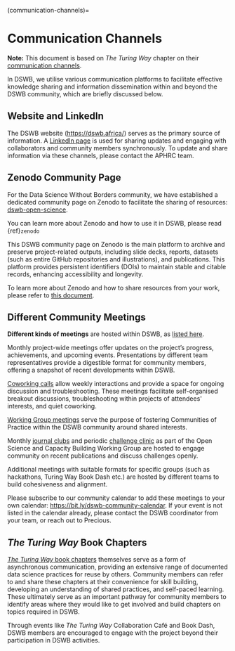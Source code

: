 
(communication-channels)=
# Communication Channels

**Note:** This document is based on *The Turing Way* chapter on their [communication channels](https://book.the-turing-way.org/community-handbook/communication-channels).

In DSWB, we utilise various communication platforms to facilitate effective knowledge sharing and information dissemination within and beyond the DSWB community, which are briefly discussed below.

## Website and LinkedIn

The DSWB website (https://dswb.africa/) serves as the primary source of information.
A [LinkedIn page](https://www.linkedin.com/showcase/data-science-without-borders/) is used for sharing updates and engaging with collaborators and community members synchronously.
To update and share information via these channels, please contact the APHRC team.

## Zenodo Community Page

For the Data Science Without Borders community, we have established a dedicated community page on Zenodo to facilitate the sharing of resources: [dswb-open-science](https://zenodo.org/communities/dswb-open-science).

You can learn more about Zenodo and how to use it in DSWB, please read {ref}`zenodo`

This DSWB community page on Zenodo is the main platform to archive and preserve project-related outputs, including slide decks, reports, datasets (such as entire GitHub repositories and illustrations), and publications. This platform provides persistent identifiers (DOIs) to maintain stable and citable records, enhancing accessibility and longevity.

To learn more about Zenodo and how to share resources from your work, please refer to [this document](https://github.com/aphrc-dswb/dswb-open-science-capacity-wg/blob/main/ways-of-working/sharing-resources-on-zenodo.md).

## Different Community Meetings

**Different kinds of meetings** are hosted within DSWB, as [listed here](https://www.google.com/search?q=./dswb-meetings.md).

Monthly project-wide meetings offer updates on the project’s progress, achievements, and upcoming events. Presentations by different team representatives provide a digestible format for community members, offering a snapshot of recent developments within DSWB.

[Coworking calls](./coworking-calls.md) allow weekly interactions and provide a space for ongoing discussion and troubleshooting. These meetings facilitate self-organised breakout discussions, troubleshooting within projects of attendees' interests, and quiet coworking.

[Working Group meetings](https://github.com/aphrc-dswb/dswb-open-science-capacity-wg/blob/main/ways-of-working/open-science-capacity-building-working-group.md) serve the purpose of fostering Communities of Practice within the DSWB community around shared interests.

Monthly [journal clubs](./journal-club.md) and periodic [challenge clinic](./challenge-clinic.md) as part of the Open Science and Capacity Building Working Group are hosted to engage community on recent publications and discuss challenges openly.

Additional meetings with suitable formats for specific groups (such as hackathons, Turing Way Book Dash etc.) are hosted by different teams to build cohesiveness and alignment.

Please subscribe to our community calendar to add these meetings to your own calendar: https://bit.ly/dswb-community-calendar.
If your event is not listed in the calendar already, please contact the DSWB coordinator from your team, or reach out to Precious.

## _The Turing Way_ Book Chapters

[_The Turing Way_ book chapters](https://book.the-turing-way.org/) themselves serve as a form of asynchronous communication, providing an extensive range of documented data science practices for reuse by others. Community members can refer to and share these chapters at their convenience for skill building, developing an understanding of shared practices, and self-paced learning. These ultimately serve as an important pathway for community members to identify areas where they would like to get involved and build chapters on topics required in DSWB.

Through events like *The Turing Way* Collaboration Café and Book Dash, DSWB members are encouraged to engage with the project beyond their participation in DSWB activities.
